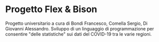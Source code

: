 # Progetto Flex & Bison
Progetto universitario a cura di Bondì Francesco, Comella Sergio, Di Giovanni Alessandro. Sviluppo di un linguaggio di programmazione per consentire "delle statistiche"
sui dati del COVID-19 tra le varie regioni.

